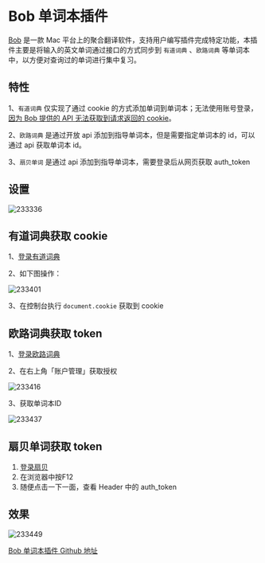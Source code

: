 # Bob 单词本插件

[Bob](https://github.com/ripperhe/Bob) 是一款 Mac 平台上的聚合翻译软件，支持用户编写插件完成特定功能，本插件主要是将输入的英文单词通过接口的方式同步到 `有道词典` 、`欧路词典` 等单词本中，以方便对查询过的单词进行集中复习。

## 特性

1、`有道词典` 仅实现了通过 cookie 的方式添加单词到单词本；无法使用账号登录，[因为 Bob 提供的 API 无法获取到请求返回的
cookie](https://github.com/ripperhe/Bob/issues/115)。

2、`欧路词典` 是通过开放 api 添加到指导单词本，但是需要指定单词本的 id，可以通过 api 获取单词本 id。

3、`扇贝单词` 是通过 api 添加到指导单词本，需要登录后从网页获取 auth_token

## 设置

![233336](https://image.yuhaowin.com/2023/05/04/233336.png)

## 有道词典获取 cookie

1、[登录有道词典](https://dict.youdao.com/)

2、如下图操作：

![233401](https://image.yuhaowin.com/2023/05/04/233401.png)

3、在控制台执行 `document.cookie` 获取到 cookie

## 欧路词典获取 token

1、[登录欧路词典](https://dict.eudic.net/)

2、在右上角「账户管理」获取授权

![233416](https://image.yuhaowin.com/2023/05/04/233416.png)

3、获取单词本ID

![233437](https://image.yuhaowin.com/2023/05/04/233437.png)

## 扇贝单词获取 token
1. [登录扇贝](https://www.shanbay.com/)
2. 在浏览器中按F12
3. 随便点击一下一面，查看 Header 中的 auth_token

## 效果

![233449](https://image.yuhaowin.com/2023/05/04/233449.png)


[Bob 单词本插件 Github 地址](https://github.com/yuhaowin/youdao-wordbook-bob-plugin)